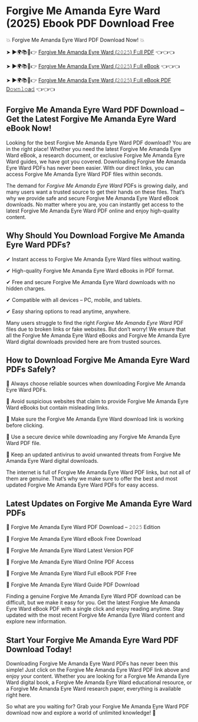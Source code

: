 # Forgive Me Amanda Eyre Ward (2025) Ebook PDF Download Free

💥 Forgive Me Amanda Eyre Ward PDF Download Now! 💥

➤ ►🌍📚📱👉 [Forgive Me Amanda Eyre Ward (𝟸𝟶𝟸𝟻) F𝚞ll PDF](https://getpdf.xyz/forgive-me-amanda-eyre-ward) 👈👈👈


➤ ►🌍📚📱👉 [Forgive Me Amanda Eyre Ward (𝟸𝟶𝟸𝟻) F𝚞ll eBook](https://getpdf.xyz/forgive-me-amanda-eyre-ward) 👈👈👈


➤ ►🌍📚📱👉 [Forgive Me Amanda Eyre Ward (𝟸𝟶𝟸𝟻) F𝚞ll eBook PDF D𝚘𝚠𝚗𝚕𝚘a𝚍](https://getpdf.xyz/forgive-me-amanda-eyre-ward) 👈👈👈


## Forgive Me Amanda Eyre Ward PDF Download – Get the Latest Forgive Me Amanda Eyre Ward eBook Now!

Looking for the best Forgive Me Amanda Eyre Ward PDF download? You are in the right place! Whether you need the latest Forgive Me Amanda Eyre Ward eBook, a research document, or exclusive Forgive Me Amanda Eyre Ward guides, we have got you covered. Downloading Forgive Me Amanda Eyre Ward PDFs has never been easier. With our direct links, you can access Forgive Me Amanda Eyre Ward PDF files within seconds.

The demand for *Forgive Me Amanda Eyre Ward* PDFs is growing daily, and many users want a trusted source to get their hands on these files. That’s why we provide safe and secure Forgive Me Amanda Eyre Ward eBook downloads. No matter where you are, you can instantly get access to the latest Forgive Me Amanda Eyre Ward PDF online and enjoy high-quality content.

## Why Should You Download Forgive Me Amanda Eyre Ward PDFs?

✔ Instant access to Forgive Me Amanda Eyre Ward files without waiting.

✔ High-quality Forgive Me Amanda Eyre Ward eBooks in PDF format.

✔ Free and secure Forgive Me Amanda Eyre Ward downloads with no hidden charges.

✔ Compatible with all devices – PC, mobile, and tablets.

✔ Easy sharing options to read anytime, anywhere.

Many users struggle to find the right *Forgive Me Amanda Eyre Ward* PDF files due to broken links or fake websites. But don’t worry! We ensure that all the Forgive Me Amanda Eyre Ward eBooks and Forgive Me Amanda Eyre Ward digital downloads provided here are from trusted sources.

## How to Download Forgive Me Amanda Eyre Ward PDFs Safely?

📌 Always choose reliable sources when downloading Forgive Me Amanda Eyre Ward PDFs.

📌 Avoid suspicious websites that claim to provide Forgive Me Amanda Eyre Ward eBooks but contain misleading links.

📌 Make sure the Forgive Me Amanda Eyre Ward download link is working before clicking.

📌 Use a secure device while downloading any Forgive Me Amanda Eyre Ward PDF file.

📌 Keep an updated antivirus to avoid unwanted threats from Forgive Me Amanda Eyre Ward digital downloads.

The internet is full of Forgive Me Amanda Eyre Ward PDF links, but not all of them are genuine. That’s why we make sure to offer the best and most updated Forgive Me Amanda Eyre Ward PDFs for easy access.

## Latest Updates on Forgive Me Amanda Eyre Ward PDFs

🔹 Forgive Me Amanda Eyre Ward PDF Download – 𝟸𝟶𝟸𝟻 Edition

🔹 Forgive Me Amanda Eyre Ward eBook Free Download

🔹 Forgive Me Amanda Eyre Ward Latest Version PDF

🔹 Forgive Me Amanda Eyre Ward Online PDF Access

🔹 Forgive Me Amanda Eyre Ward Full eBook PDF Free

🔹 Forgive Me Amanda Eyre Ward Guide PDF Download

Finding a genuine Forgive Me Amanda Eyre Ward PDF download can be difficult, but we make it easy for you. Get the latest Forgive Me Amanda Eyre Ward eBook PDF with a single click and enjoy reading anytime. Stay updated with the most recent Forgive Me Amanda Eyre Ward content and explore new information.

## Start Your Forgive Me Amanda Eyre Ward PDF Download Today!

Downloading Forgive Me Amanda Eyre Ward PDFs has never been this simple! Just click on the Forgive Me Amanda Eyre Ward PDF link above and enjoy your content. Whether you are looking for a Forgive Me Amanda Eyre Ward digital book, a Forgive Me Amanda Eyre Ward educational resource, or a Forgive Me Amanda Eyre Ward research paper, everything is available right here.

So what are you waiting for? Grab your Forgive Me Amanda Eyre Ward PDF download now and explore a world of unlimited knowledge! 🚀